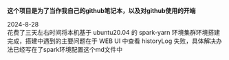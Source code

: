 **这个项目是为了当作我自己的github笔记本，以及对github使用的开端**

2024-8-28  
花费了三天左右时间将本机基于 ubuntu20.04 的 spark-yarn 环境集群环境搭建完成，搭建中遇到的主要问题在于 WEB UI 中查看 historyLog 失败，具体解决办法已经写在了spark环境配置这个md文件中
